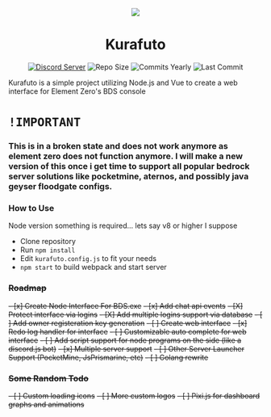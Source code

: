 <p align="center">
  <img src="https://animiru.dev/kurafuto.png"/>
  <h1 align="center">Kurafuto</h1>
  <p align="center">
    <a href="https://discord.com/invite/Vgyh3yv"><img src="https://img.shields.io/discord/752577425811964018?color=7289da&logo=discord&logoColor=white&style=for-the-badge" alt="Discord Server"/></a>
    <a><img src="https://img.shields.io/github/languages/code-size/NobUwU/kurafuto?color=%23a85fc9&label=Repo%20size&logo=github&style=for-the-badge" alt="Repo Size"/></a>
    <a><img src="https://img.shields.io/github/commit-activity/m/NobUwU/kurafuto?logo=github&style=for-the-badge" alt="Commits Yearly"/></a>
    <a><img src="https://img.shields.io/github/last-commit/NobUwU/kurafuto?logo=github&style=for-the-badge" alt="Last Commit"/></a>
  </p>
  <p>Kurafuto is a simple project utilizing Node.js and Vue to create a web interface for Element Zero's BDS console</p>
</p>

# `!IMPORTANT` 
### This is in a broken state and does not work anymore as element zero does not function anymore. I will make a new version of this once i get time to support all popular bedrock server solutions like pocketmine, aternos, and possibly java geyser floodgate configs.


### How to Use

Node version something is required... lets say v8 or higher I suppose
- Clone repository
- Run `npm install`
- Edit `kurafuto.config.js` to fit your needs
- `npm start` to build webpack and start server

### ~~Roadmap~~
~~- [x] Create Node Interface For BDS.exe~~
~~- [x] Add chat api events~~
~~- [X] Protect interface via logins~~
~~- [X] Add multiple logins support via database~~
~~- [ ] Add owner registeration key generation~~
~~- [ ] Create web interface~~
~~- [x] Redo log handler for interface~~
~~- [ ] Customizable auto complete for web interface~~
~~- [ ] Add script support for node programs on the side (like a discord.js bot)~~
~~- [x] Multiple server support~~
~~- [ ] Other Server Launcher Support (PocketMine, JsPrismarine, etc)~~
~~- [ ] Golang rewrite~~

### ~~Some Random Todo~~
~~- [ ] Custom loading icons~~
~~- [ ] More custom logos~~
~~- [ ] Pixi.js for dashboard graphs and animations~~
